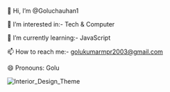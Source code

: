 👋 Hi, I’m @Goluchauhan1

👀 I’m interested in:- Tech & Computer

🌱 I’m currently learning:- JavaScript

📫 How to reach me:- golukumarmpr2003@gmail.com

😄 Pronouns: Golu

![Interior_Design_Theme](https://github.com/Goluchauhan1/Dance-Academy/assets/169231998/779897eb-e247-4546-8554-9f697237a765)
